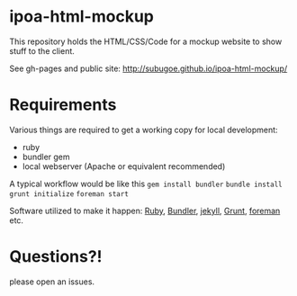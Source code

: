 ipoa-html-mockup
================
This repository holds the HTML/CSS/Code for a mockup website to show stuff to the client.

See gh-pages and public site: http://subugoe.github.io/ipoa-html-mockup/

# Requirements

Various things are required to get a working copy for local development:

* ruby
* bundler gem
* local webserver (Apache or equivalent recommended)

A typical workflow would be like this
`gem install bundler`
`bundle install`
`grunt initialize`
`foreman start`

Software utilized to make it happen: [Ruby](https://www.ruby-lang.org/en/), [Bundler](http://bundler.io/), [jekyll](http://jekyllrb.com/), [Grunt](http://gruntjs.com/), [foreman](http://ddollar.github.io/foreman/) etc.

# Questions?!

please open an issues.
